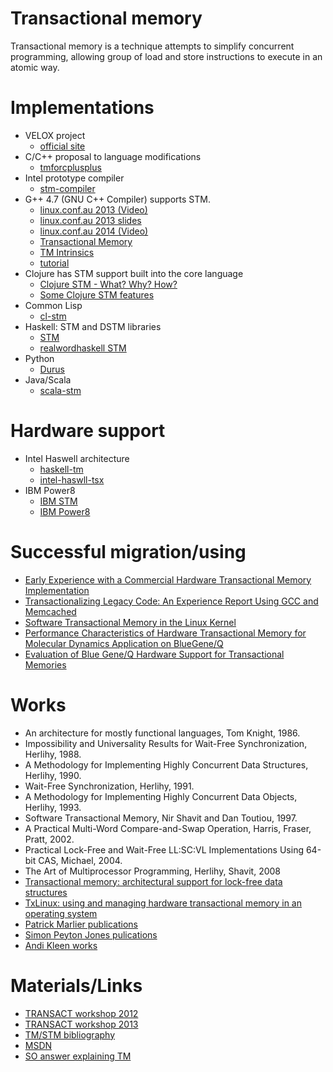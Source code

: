 Transactional memory
====================

Transactional memory is a technique attempts to simplify concurrent
programming, allowing group of load and store instructions to execute in an
atomic way.

Implementations
===============

* VELOX project
    * [official site](http://www.velox-project.eu/)
* C/C++ proposal to language modifications
    * [tmforcplusplus](https://sites.google.com/site/tmforcplusplus/)
* Intel prototype compiler
    * [stm-compiler](http://software.intel.com/en-us/articles/intel-c-stm-compiler-prototype-edition/)
* G++ 4.7 (GNU C++ Compiler) supports STM.
    * [linux.conf.au 2013 (Video)](http://youtu.be/y906i0xtP8E)
    * [linux.conf.au 2013 slides](http://www-users.cs.umn.edu/~boutcher/stm/)
    * [linux.conf.au 2014 (Video)](http://mirror.linux.org.au/pub/linux.conf.au/2014/Friday/105-Whats_the_deal_with_Hardware_Transactional_Memory_-_Michael_Neuling.mp4)
    * [Transactional Memory](http://gcc.gnu.org/wiki/TransactionalMemory)
    * [TM Intrinsics](http://gcc.gnu.org/onlinedocs/gcc/X86-transactional-memory-intrinsics.html)
    * [tutorial](http://pmarlier.free.fr/gcc-tm-tut.html)
* Clojure has STM support built into the core language
    * [Clojure STM - What? Why? How?](http://sw1nn.com/blog/2012/04/11/clojure-stm-what-why-how/)
    * [Some Clojure STM features](http://stackoverflow.com/a/4561205/1145239)
* Common Lisp
    * [cl-stm](http://common-lisp.net/project/cl-stm/)
* Haskell: STM and DSTM libraries
    * [STM](http://www.haskell.org/haskellwiki/Software_transactional_memory)
    * [realwordhaskell STM](http://book.realworldhaskell.org/read/software-transactional-memory.html)
* Python
    * [Durus](http://www.mems-exchange.org/software/DurusWorks/)
* Java/Scala
    * [scala-stm](http://nbronson.github.io/scala-stm/)

Hardware support
================

* Intel Haswell architecture
    * [haskell-tm](http://www.realworldtech.com/haswell-tm/)
    * [intel-haswll-tsx](http://www.bit-tech.net/news/hardware/2012/02/09/intel-haswell-tsx/)
* IBM Power8
    * [IBM STM](http://arstechnica.com/gadgets/2011/08/ibms-new-transactional-memory-make-or-break-time-for-multithreaded-revolution/)
    * [IBM Power8](http://forums.theregister.co.uk/forum/1/2013/08/27/ibm_power8_server_chip/)

Successful migration/using
==========================

* [Early Experience with a Commercial Hardware Transactional Memory Implementation](http://www.cse.iitd.ac.in/~sbansal/csl862-os/readings/htm_experiences.pdf)
* [Transactionalizing Legacy Code: An Experience Report Using GCC and Memcached](http://transact2013.cse.lehigh.edu/vyas.pdf)
* [Software Transactional Memory in the Linux Kernel](http://cs.brown.edu/research/pubs/theses/ugrad/2012/bressler.pdf)
* [Performance Characteristics of Hardware Transactional Memory for Molecular Dynamics Application on BlueGene/Q](http://cacs.usc.edu/papers/PDSEC13-mkunaseth-HTM.pdf)
* [Evaluation of Blue Gene/Q Hardware Support for Transactional Memories](http://researcher.ibm.com/researcher/files/us-pengwu/BGQPerfPaper-final-PACT12.pdf)

Works
=====

* An architecture for mostly functional languages, Tom Knight, 1986.
* Impossibility and Universality Results for Wait-Free Synchronization, Herlihy, 1988.
* A Methodology for Implementing Highly Concurrent Data Structures, Herlihy, 1990.
* Wait-Free Synchronization, Herlihy, 1991.
* A Methodology for Implementing Highly Concurrent Data Objects, Herlihy, 1993.
* Software Transactional Memory, Nir Shavit and Dan Toutiou, 1997.
* A Practical Multi-Word Compare-and-Swap Operation, Harris, Fraser, Pratt, 2002.
* Practical Lock-Free and Wait-Free LL:SC:VL Implementations Using 64-bit CAS, Michael, 2004.
* The Art of Multiprocessor Programming, Herlihy, Shavit, 2008
* [Transactional memory: architectural support for lock-free data structures](http://cs.brown.edu/~mph/HerlihyM93/herlihy93transactional.pdf)
* [TxLinux: using and managing hardware transactional memory in an operating system](http://academic.research.microsoft.com/Paper/4122780.aspx)
* [Patrick Marlier publications](http://pmarlier.free.fr/cv.html)
* [Simon Peyton Jones pulications](https://research.microsoft.com/en-us/um/people/simonpj/papers/stm/)
* [Andi Kleen works](http://halobates.de/)

Materials/Links
===============

* [TRANSACT workshop 2012](http://transact2012.cse.lehigh.edu/)
* [TRANSACT workshop 2013](http://transact2013.cse.lehigh.edu/)
* [TM/STM bibliography](http://research.cs.wisc.edu/trans-memory/biblio/index.html)
* [MSDN](http://blogs.msdn.com/b/devdev/archive/2005/10/20/483247.aspx)
* [SO answer explaining TM](http://stackoverflow.com/questions/11255640/what-is-transactional-memory)
